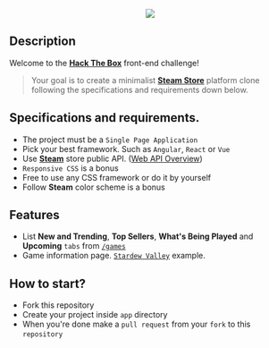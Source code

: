 <p align="center"><img src="https://raw.githubusercontent.com/htb-skill-test/frontend/master/images/front-end-challenge.png"></p>

## Description

Welcome to the [**Hack The Box**](http://hackthebox.eu) front-end challenge! 

> Your goal is to create a minimalist [**Steam Store**](https://store.steampowered.com/) platform clone following the specifications and requirements down below.

## Specifications and requirements.

- The project must be a `Single Page Application`
- Pick your best framework. Such as `Angular`, `React` or `Vue`
- Use [**Steam**](https://store.steampowered.com) store public API. ([Web API Overview](https://partner.steamgames.com/doc/webapi_overview))
- `Responsive CSS` is a bonus
- Free to use any CSS framework or do it by yourself
- Follow **Steam** color scheme is a bonus

## Features

- List **New and Trending**, **Top Sellers**, **What's Being Played** and **Upcoming** `tabs` from [`/games`](https://store.steampowered.com/games/)
- Game information page. [`Stardew Valley`](https://store.steampowered.com/app/413150) example.

## How to start?

- Fork this repository
- Create your project inside `app` directory
- When you're done make a `pull request` from your `fork` to this `repository`
